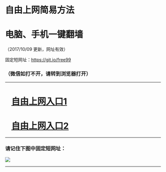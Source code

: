 ﻿# 自由上网简易方法

# 电脑、手机一键翻墙

（2017/10/09 更新，网址有效）

固定短网址：https://git.io/free99

### （微信如打不开，请转到浏览器打开）


***





# &nbsp;&nbsp; <a href="http://ft434930176.fwq-tz-1001.info/fwqtz01.html?t=100900128903 " target="_blank">自由上网入口1</a>
# &nbsp;&nbsp; <a href="http://ft2056023847.fwq-tz-1002.info/fwqtz02.html?t=100900121371 " target="_blank">自由上网入口2</a>
***

### 请记住下图中固定短网址：

<img src="https://s3-us-west-2.amazonaws.com/fwq-1001/yjfq-20170905okok.png" /> 


***

